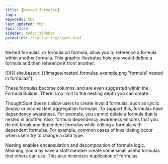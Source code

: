 ```yaml
---
title: [Nested formulas]
tags:
keywords: tbd
last_updated: tbd
toc: false
sidebar: mydoc_sidebar
permalink: /:collection/:path.html
---
```

Nested formulas, or formula on formula, allow you to reference a formula within
another formula. This graphic illustrates how you would define a formula and
then reference it from another:

![]({{ site.baseurl }}/images/nested_formulas_example.png "formula1 nested in formula2")

These formulas become columns, and are even suggested within the Formula
Builder. There is no limit to the nesting depth you can create.

ThoughtSpot doesn't allow users to create invalid formulas, such as cyclic
(loops) or inconsistent aggregation formulas. To support this, formulas have
dependency awareness.  For example, you cannot delete a formula that is nested
in another. Also, formula dependency awareness ensures that you do not break any dependent
formulas while editing a formula with dependent formulas. For example, common
cases of invalidating occur when users try to change a data type.  

Nesting enables encapsulation and decomposition of formula logic.  Meaning, you
may have a staff member create some small useful formulas that others can use.
This also minimizes duplication of formulas.
